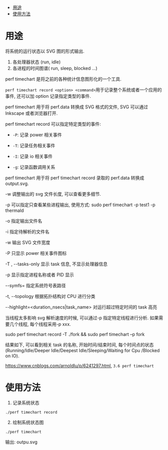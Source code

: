 
<!-- @import "[TOC]" {cmd="toc" depthFrom=1 depthTo=6 orderedList=false} -->

<!-- code_chunk_output -->

- [用途](#用途)
- [使用方法](#使用方法)

<!-- /code_chunk_output -->

# 用途

将系统的运行状态以 SVG 图的形式输出.

1. 各处理器状态 (run, idle)
2. 各进程的时间图谱( run, sleep, blocked ...)


perf timechart 是将之前的各种统计信息图形化的一个工具.

`perf timechart record <option> <command>`用于记录整个系统或者一个应用的事件, 还可以加 option 记录指定类型的事件.

perf timechart 用于将 perf.data 转换成 SVG 格式的文件, SVG 可以通过 Inkscape 或者浏览器打开.

perf timechart record 可以指定特定类型的事件:

* `-P`: 记录 power 相关事件

* `-T`: 记录任务相关事件

* `-I`: 记录 io 相关事件

* `-g`: 记录函数调用关系

perf timechart 用于将 perf timechart record 录取的 perf.data 转换成 output.svg.

-w 调整输出的 svg 文件长度, 可以查看更多细节.

-p 可以指定只查看某些进程输出, 使用方式: sudo perf timechart -p test1 -p thermald

-o 指定输出文件名

-i 指定待解析的文件名

-w 输出 SVG 文件宽度

-P 只显示 power 相关事件图标

-T , --tasks-only  显示 task 信息, 不显示处理器信息

-p 显示指定进程名称或者 PID 显示

--symfs=<directory>  指定系统符号表路径

-t, --topology  根据拓扑结构对 CPU 进行分类

--highlight=<duration_nsecs|task_name>  对运行超过特定时间的 task 高亮



当线程太多影响 svg 解析速度的时候, 可以通过-p 指定特定线程进行分析. 如果需要几个线程, 每个线程采用-p xxx.

sudo perf timechart record -T ./fork && sudo perf timechart –p fork

结果如下, 可以看到相关 task 的名称, 开始时间/结束时间, 每个时间点的状态(Running/Idle/Deeper Idle/Deepest Idle/Sleeping/Waiting for Cpu /Blocked on IO).

https://www.cnblogs.com/arnoldlu/p/6241297.html, `3.6 perf timechart`

# 使用方法

1. 记录系统状态

```
./perf timechart record
```

2. 绘制系统状态图

```
./perf timechart
```

输出: outpu.svg

